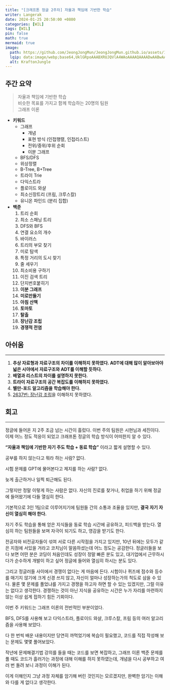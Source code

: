 ```yaml
---
title: "[크래프톤 정글 2주차] 자율과 책임에 기반한 학습"
writer: Langerak
date: 2024-01-25 20:50:00 +0800
categories: [WIL]
tags: [WIL]
pin: false
math: true
mermaid: true
image:
  path: https://github.com/JeongJongMun/JeongJongMun.github.io/assets/101979073/f09cf4b0-2fb7-40f0-848b-7a4eb84e4bec
  lqip: data:image/webp;base64,UklGRpoAAABXRUJQVlA4WAoAAAAQAAAADwAABwAAQUxQSDIAAAARL0AmbZurmr57yyIiqE8oiG0bejIYEQTgqiDA9vqnsUSI6H+oAERp2HZ65qP/VIAWAFZQOCBCAAAA8AEAnQEqEAAIAAVAfCWkAALp8sF8rgRgAP7o9FDvMCkMde9PK7euH5M1m6VWoDXf2FkP3BqV0ZYbO6NA/VFIAAAA
  alt: KraftonJungle
---
```


## 주간 요약

> 자율과 책임에 기반한 학습  
> 비슷한 목표를 가지고 함께 학습하는 20명의 팀원  
> 그래프 이론

- **키워드**
  - 그래프
    - 개념
    - 표현 방식 (인접행렬, 인접리스트)
    - 전위/중위/후위 순회
    - 이분 그래프
  - BFS/DFS
  - 위상정렬
  - B-Tree, B+Tree
  - 트라이 Trie
  - 다익스트라
  - 플로이드 와샬
  - 최소신장트리 (프림, 크루스칼)
  - 유니온 파인드 (분리 집합)
- **백준**
  1. 트리 순회
  2. 최소 스패닝 트리
  3. DFS와 BFS
  4. 연결 요소의 개수
  5. 바이러스
  6. 트리의 부모 찾기
  7. 미로 탐색
  8. 특정 거리의 도시 찾기
  9. 줄 세우기
  10. 최소비용 구하기
  11. 이진 검색 트리
  12. 단지번호붙히기
  13. **이분 그래프**
  14. **미로만들기**
  15. **아침 산책**
  16. **토마토**
  17. **탈출**
  18. **장난감 조립**
  19. **경쟁적 전염**

## 아쉬움
---
1.  **추상 자료형과 자료구조의 차이를 이해하지 못하였다. ADT에 대해 많이 알아보아야 넓은 시야에서 자료구조와 ADT를 이해할 듯하다.**
2.  **배열과 리스트의 차이를 설명하지 못한다.**
3.  **트라이 자료구조의 공간 복잡도를 이해하지 못하였다.**
4.  **벨만-포드 알고리즘을 학습해야 한다.**
5.  [2637번: 장난감 조립](https://www.acmicpc.net/problem/2637)을 이해하지 못하였다.

## 회고
---
정글에 들어온 지 2주 조금 넘는 시간이 흘렀다. 이번 주의 팀원은 시현님과 세진이다. 이제 어느 정도 적응이 되었고 크래프톤 정글의 학습 방식이 어떠한지 알 수 있다.

**“자율과 책임에 기반한 자기 주도 학습 + 동료 학습”** 이라고 짧게 설명할 수 있다.

공부를 하지 않는다고 뭐라 하는 사람? 없다.

시험 문제를 GPT에 물어본다고 제지를 하는 사람? 없다.

늦게 출근하거나 일찍 퇴근해도 된다.

그렇지만 정말 이렇게 하는 사람은 없다. 자신의 진로를 찾거나, 취업을 하기 위해 정글에 들어왔기에 다들 열심히 한다.

기본적으로 3인 1팀으로 이루어지기에 팀원들 간의 소통과 조율을 있지만, **결국 자기 자신이 열심히 해야 한다.**

자기 주도 학습을 통해 얻은 지식들을 동료 학습 시간에 공유하고, 피드백을 받는다. 열심히 하는 팀원들을 보며 자극이 되기도 하고, 영감을 받기도 한다.

전공자와 비전공자들이 섞여 서로 다른 시작점을 가지고 있지만, 10년 뒤에는 모두가 같은 지점에 서있을 거라고 코치님이 말씀하셨는데 어느 정도는 공감한다. 정글러들을 보다 보면 어떤 분은 코딩이 처음인데도 성장이 정말 빠른 분도 있고, 대기업에서 근무하시다가 순수하게 개발이 하고 싶어 정글에 들어와 열심히 하시는 분도 있다.

그리고 정글러들 사이에서 경쟁이 없다는 게 마음에 든다. 시험이나 퀴즈에 점수와 등수를 매기지 않기에 크게 신경 쓰지 않고, 자신이 얼마나 성장하는가의 척도로 삼을 수 있다. 물론 몇 문제를 풀었냐를 가지고 경쟁을 하고자 하면 할 수 있는 있겠지만, 그럴 이유는 없다고 생각한다. 경쟁하는 것이 아닌 지식을 공유하는 시간은 누가 자리를 마련하지 않는 이상 쉽게 접하기 힘든 기회이다.

이번 주 키워드는 그래프 이론의 전반적인 부분이었다.

BFS, DFS를 사용해 보고 다익스트라, 플로이드 와샬, 크루스칼, 프림 등의 여러 알고리즘을 사용해 보았다.

다 한 번씩 배운 내용이지만 당연히 까먹었기에 복습이 필요했고, 코드를 직접 작성해 보는 문제도 몇몇 풀어보았다.

작년에 문제해결기법 강의를 들을 때는 코드를 보면 복잡하고, 그래프 이론 백준 문제를 풀 때도 코드가 흘러가는 과정에 대해 이해를 하지 못하였는데, 개념을 다시 공부하고 여러 번 돌려 보니 과정이 이해가 된다.

이게 이해인지 그냥 과정 자체를 암기해 버린 것인지는 모르겠지만, 완벽한 암기는 이해와 다를 게 없다고 생각한다.
